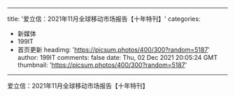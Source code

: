 
---
title: '爱立信：2021年11月全球移动市场报告【十年特刊】'
categories: 
 - 新媒体
 - 199IT
 - 首页更新
headimg: 'https://picsum.photos/400/300?random=5187'
author: 199IT
comments: false
date: Thu, 02 Dec 2021 20:05:24 GMT
thumbnail: 'https://picsum.photos/400/300?random=5187'
---

<div>   
爱立信：2021年11月全球移动市场报告【十年特刊】  
</div>
            